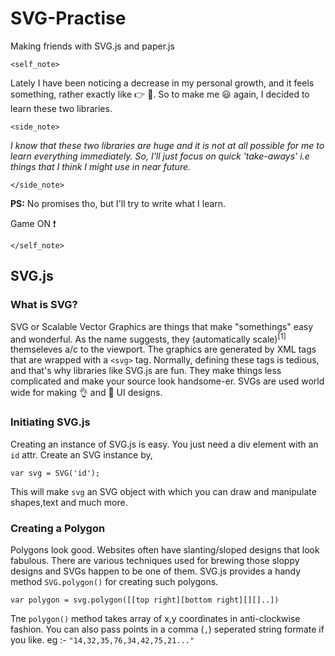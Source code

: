 # SVG-Practise
Making friends with SVG.js and paper.js 

`<self_note>` 

Lately I have been noticing a decrease in my personal growth, and it feels something, rather exactly like :point_right: :poop:.
So to make me :smiley: again, I decided to learn these two libraries.

  `<side_note>`

   *I know that these two libraries are huge and it is not at all possible for me to learn everything immediately. 
   So, I'll just focus on quick 'take-aways' i.e things that I think I might use in near future.*

  `</side_note>` 

**PS:** No promises tho, but I'll try to write what I learn. 

Game ON :exclamation:

`</self_note>`

## SVG.js

### What is SVG?

SVG or Scalable Vector Graphics are things that make "somethings" easy and wonderful.
As the name suggests, they (automatically scale)<sup>[1]</sup> themseleves a/c to the viewport.
The graphics are generated by XML tags that are wrapped with a `<svg>` tag. Normally, defining these tags is tedious, and that's why libraries like SVG.js are fun. They make things less complicated and make your source look handsome-er. 
SVGs are used world wide for making :ok_hand: and :muscle: UI designs.

### Initiating SVG.js

Creating an instance of SVG.js is easy. You just need a div element with an `id` attr.
Create an SVG instance by, 

`var svg = SVG('id');`

This will make `svg` an SVG object with which you can draw and manipulate shapes,text and much more.

### Creating a Polygon

Polygons look good. Websites often have slanting/sloped designs that look fabulous. There are various techniques used for brewing those sloppy designs and SVGs happen to be one of them. SVG.js provides a handy method `SVG.polygon()` for creating such polygons.

`var polygon = svg.polygon([[top right][bottom right][][]..])`

Tne `polygon()` method takes array of x,y coordinates in anti-clockwise fashion.
You can also pass points in a comma (`,`) seperated string formate if you like.
eg :- `"14,32,35,76,34,42,75,21..."`


